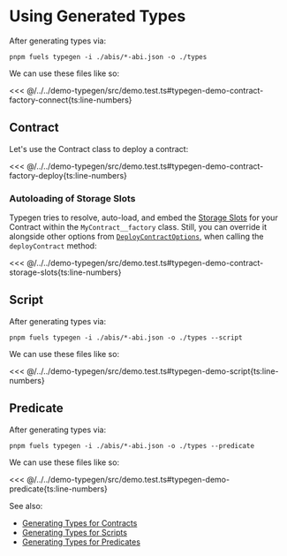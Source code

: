 <!-- TODO: Replace plan-text by code-snippets -->

# Using Generated Types

After generating types via:

```console
pnpm fuels typegen -i ./abis/*-abi.json -o ./types
```

We can use these files like so:

<<< @/../../demo-typegen/src/demo.test.ts#typegen-demo-contract-factory-connect{ts:line-numbers}

## Contract

Let's use the Contract class to deploy a contract:

<<< @/../../demo-typegen/src/demo.test.ts#typegen-demo-contract-factory-deploy{ts:line-numbers}

### Autoloading of Storage Slots

Typegen tries to resolve, auto-load, and embed the [Storage Slots](../contracts//storage-slots.md) for your Contract within the `MyContract__factory` class. Still, you can override it alongside other options from [`DeployContractOptions`](https://github.com/FuelLabs/fuels-ts/blob/a64b67b9fb2d7f764ab9151a21d2266bf2df3643/packages/contract/src/contract-factory.ts#L19-L24), when calling the `deployContract` method:

<<< @/../../demo-typegen/src/demo.test.ts#typegen-demo-contract-storage-slots{ts:line-numbers}

## Script

After generating types via:

```console
pnpm fuels typegen -i ./abis/*-abi.json -o ./types --script
```

We can use these files like so:

<<< @/../../demo-typegen/src/demo.test.ts#typegen-demo-script{ts:line-numbers}

## Predicate

After generating types via:

```console
pnpm fuels typegen -i ./abis/*-abi.json -o ./types --predicate
```

We can use these files like so:

<<< @/../../demo-typegen/src/demo.test.ts#typegen-demo-predicate{ts:line-numbers}

See also:

- [Generating Types for Contracts](./generating-types.md#generating-types-for-contracts)
- [Generating Types for Scripts](./generating-types.md#generating-types-for-scripts)
- [Generating Types for Predicates](./generating-types.md#generating-types-for-predicates)

